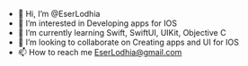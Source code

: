 - 👋 Hi, I’m @EserLodhia
- 👀 I’m interested in Developing apps for IOS 
- 🌱 I’m currently learning Swift, SwiftUI, UIKit, Objective C
- 💞️ I’m looking to collaborate on Creating apps and UI for IOS 
- 📫 How to reach me EserLodhia@gmail.com
<!---
EserLodhia/EserLodhia is a ✨ special ✨ repository because its `README.md` (this file) appears on your GitHub profile.
You can click the Preview link to take a look at your changes.
--->
